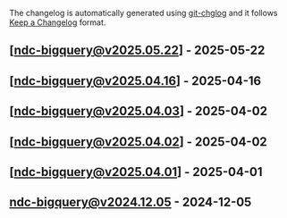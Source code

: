 The changelog is automatically generated using [git-chglog](https://github.com/git-chglog/git-chglog) and it follows [Keep a Changelog](https://keepachangelog.com) format.


<a name="ndc-bigquery@v2025.05.22"></a>
## [ndc-bigquery@v2025.05.22] - 2025-05-22

<a name="ndc-bigquery@v2025.04.16"></a>
## [ndc-bigquery@v2025.04.16] - 2025-04-16

<a name="ndc-bigquery@v2025.04.03"></a>
## [ndc-bigquery@v2025.04.03] - 2025-04-02

<a name="ndc-bigquery@v2025.04.02"></a>
## [ndc-bigquery@v2025.04.02] - 2025-04-02

<a name="ndc-bigquery@v2025.04.01"></a>
## [ndc-bigquery@v2025.04.01] - 2025-04-01

<a name="ndc-bigquery@v2024.12.05"></a>
## ndc-bigquery@v2024.12.05 - 2024-12-05
